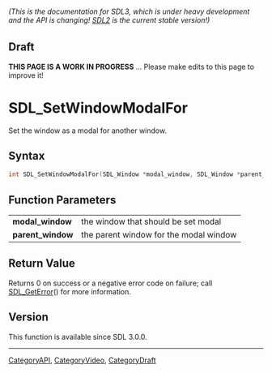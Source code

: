 ###### (This is the documentation for SDL3, which is under heavy development and the API is changing! [SDL2](https://wiki.libsdl.org/SDL2/) is the current stable version!)

## Draft

**THIS PAGE IS A WORK IN PROGRESS** ... Please make edits to this page to improve it!



<!-- #*^*^*^*^*See https://wiki.libsdl.org/SGFunctions for details on editing this page*^*^*^*^* -->
# SDL_SetWindowModalFor

Set the window as a modal for another window.

## Syntax

```c
int SDL_SetWindowModalFor(SDL_Window *modal_window, SDL_Window *parent_window);

```

## Function Parameters

|                       |                                        |
| --------------------- | -------------------------------------- |
| **modal_window**      | the window that should be set modal    |
| **parent_window**     | the parent window for the modal window |

## Return Value

Returns 0 on success or a negative error code on failure; call
[SDL_GetError](SDL_GetError)() for more information.

## Version

This function is available since SDL 3.0.0.

----
[CategoryAPI](CategoryAPI), [CategoryVideo](CategoryVideo), [CategoryDraft](CategoryDraft)
<!-- #See the Style Guide for instructions on editing the footer. -->


